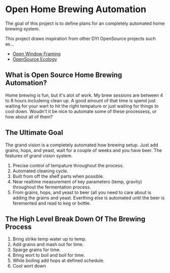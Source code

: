 Open Home Brewing Automation
=======================

The goal of this project is to define plans for an completely automated home brewing system.

This project draws inspiration from other DYI OpenSource projects such as...

- [Open Window Framing](https://github.com/luke0x/open-window-farming)
- [OpenSource Ecology](https://github.com/OSE)

## What is Open Source Home Brewing Automation?

Home brewing is fun, but it's alot of work. My brew sessions are between 4 to 8 hours includeing clean up. A good amount of that time is spend just waiting for your wart to hit the right tempature or just waiting for things to cool down. Woudn't it be nice to automate some of these processess, or how about all of them?

## The Ultimate Goal

The grand vision is a completely automated how brewing setup. Just add grains, hops, and yeast, wait for a couple of weeks and you have beer. The features of grand vision system.

1. Precise control of tempature throughout the process.
1. Automated cleaning cycle.
1. Built from off the shelf parts when possible.
1. Near realtime measurement of key parameters (temp, gravity) throughout the fermentation process.
1. From grains, hops, and yeast to beer (all you need to care about is adding the grains and yeast. Everthing else is automated until the beer is feremented and read to keg or bottle.

## The High Level Break Down Of The Brewing Process

1. Bring strike temp water up to temp.
2. Add grains and mash out for time.
3. Sparge grains for time.
4. Bring wort to boil and boil for time.
5. While boiling add hops at defined schedule.
6. Cool wort down 

